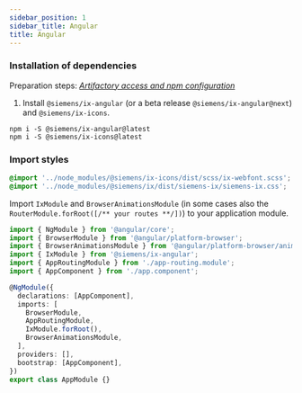 ```yaml
---
sidebar_position: 1
sidebar_title: Angular
title: Angular
---
```


### Installation of dependencies

Preparation steps: _[Artifactory access and npm configuration](./artifactory.md)_

1. Install `@siemens/ix-angular` (or a beta release `@siemens/ix-angular@next`) and `@siemens/ix-icons`.

```
npm i -S @siemens/ix-angular@latest
npm i -S @siemens/ix-icons@latest
```

### Import styles

```css
@import '../node_modules/@siemens/ix-icons/dist/scss/ix-webfont.scss';
@import '../node_modules/@siemens/ix/dist/siemens-ix/siemens-ix.css';
```

Import `IxModule` and `BrowserAnimationsModule` (in some cases also the `RouterModule.forRoot([/** your routes **/])`) to your application module.

```typescript
import { NgModule } from '@angular/core';
import { BrowserModule } from '@angular/platform-browser';
import { BrowserAnimationsModule } from '@angular/platform-browser/animations';
import { IxModule } from '@siemens/ix-angular';
import { AppRoutingModule } from './app-routing.module';
import { AppComponent } from './app.component';

@NgModule({
  declarations: [AppComponent],
  imports: [
    BrowserModule,
    AppRoutingModule,
    IxModule.forRoot(),
    BrowserAnimationsModule,
  ],
  providers: [],
  bootstrap: [AppComponent],
})
export class AppModule {}
```
